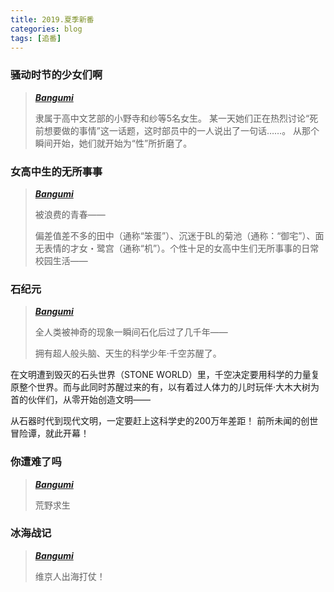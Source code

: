 ```yaml
---
title: 2019.夏季新番
categories: blog
tags: [追番]
---
```

### 骚动时节的少女们啊
> [***Bangumi***](http://bangumi.tv/subject/268070)
> 
> 隶属于高中文艺部的小野寺和纱等5名女生。
某一天她们正在热烈讨论“死前想要做的事情”这一话题，这时部员中的一人说出了一句话……。
从那个瞬间开始，她们就开始为“性”所折磨了。

### 女高中生的无所事事
> [***Bangumi***](http://bangumi.tv/subject/265708)
> 
> 被浪费的青春——
> 
> 偏差值差不多的田中（通称“笨蛋”）、沉迷于BL的菊池（通称：“御宅”）、面无表情的才女・鹭宫（通称“机”）。个性十足的女高中生们无所事事的日常校园生活——


### 石纪元
>[***Bangumi***](http://bangumi.tv/subject/266794)
>
>全人类被神奇的现象一瞬间石化后过了几千年——
>
>拥有超人般头脑、天生的科学少年·千空苏醒了。
>
>
在文明遭到毁灭的石头世界（STONE WORLD）里，千空决定要用科学的力量复原整个世界。而与此同时苏醒过来的有，以有着过人体力的儿时玩伴·大木大树为首的伙伴们，从零开始创造文明——
>
从石器时代到现代文明，一定要赶上这科学史的200万年差距！
前所未闻的创世冒险谭，就此开幕！


### 你遭难了吗
>[***Bangumi***](http://bangumi.tv/subject/276187)
>
>荒野求生


### 冰海战记
>[***Bangumi***](http://bangumi.tv/subject/240386)
>
>维京人出海打仗！


